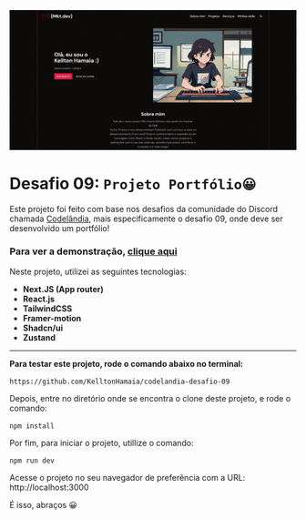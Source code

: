 
![Tela inicial](https://raw.githubusercontent.com/KelltonHamaia/codelandia-desafio-09/main/public/images/banner/screenshot.jpg)
# Desafio 09: `Projeto Portfólio😀` 

Este projeto foi feito com base nos desafios da comunidade do Discord chamada [Codelândia](https://discord.gg/RWM8B83K), mais especificamente o desafio 09, onde deve ser desenvolvido um portfólio! 
### Para ver a demonstração, [clique aqui ](https://portfolio-challenger.vercel.app/)  
Neste projeto, utilizei as seguintes tecnologias: 
 - **Next.JS (App router)**
 - **React.js**
 - **TailwindCSS**
 -  **Framer-motion**
 - **Shadcn/ui**
 - **Zustand**

---

**Para testar este projeto, rode o comando abaixo no terminal:** 

    https://github.com/KelltonHamaia/codelandia-desafio-09
Depois, entre no diretório onde se encontra o clone deste projeto, e rode o comando:

    npm install
Por fim, para iniciar o projeto, utillize o comando:

    npm run dev
   
Acesse o projeto no seu navegador de preferência com a URL: http://localhost:3000 

É isso, abraços 😀
